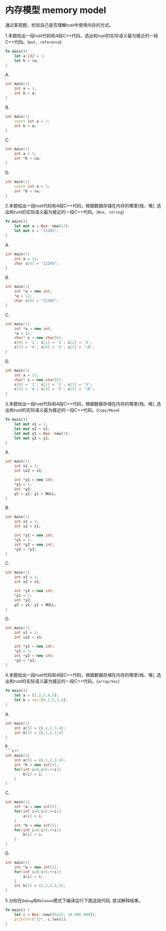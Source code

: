 # 内存模型 memory model

通过客观题，检验自己是否理解rust中使用内存的方式。

1.本题给出一段rust代码和4段C++代码，选出和rust的实际语义最为接近的一段C++代码。(`mut, reference`)
```rust
fn main(){
    let a:i32 = 1;
    let b = &a;
}
```
A.
```c++
int main(){
    int a = 1;
    int b = a;
}
```
B.
```c++
int main(){
    const int a = 1;
    int b = a;
}
```
C.
```c++
int main(){
    int a = 1;
    int *b = &a;
}
```
D.
```c++
int main(){
    const int a = 1;
    int *b = &a;
}
```


2.本题给出一段rust代码和4段C++代码，根据数据存储在内存的哪里(栈、堆), 选出和rust的实际语义最为接近的一段C++代码。(`Box, string`)

```rust
fn main(){
    let mut a = Box::new(12);
    let mut s = "12345";
}
```
A.
```c++
int main(){
    int a = 12;
    char s[6] = "12345";
}
```
B.
```c++
int main(){
    int *a = new int;
    *a = 12;
    char s[6] = "12345";
}
```
C.
```c++
int main(){
    int *a = new int;
    *a = 12;
    char* s = new char[6];
    s[0] = '1'; s[1] = '2'; s[2] = '3'; 
    s[3] = '4'; s[4] = '5'; s[5] = '\0';
}
```
D.
```c++
int main(){
    int a = 12;
    char* s = new char[6];
    s[0] = '1'; s[1] = '2'; s[2] = '3'; 
    s[3] = '4'; s[4] = '5'; s[5] = '\0';
}
```

3.本题给出一段rust代码和4段C++代码，根据数据存储在内存的哪里(栈、堆), 选出和rust的实际语义最为接近的一段C++代码。(`Copy/Move`)

```rust
fn main(){
    let mut x1 = 1;
    let mut x2 = x1;
    let mut y1 = Box::new(1);
    let mut y2 = y1;
}
```

A.
```c++
int main(){
    int x1 = 1;
    int &x2 = x1;

    int *y1 = new int;
    *y1 = 1;
    int *y2;
    y2 = y1; y1 = NULL;
}
```

B.
```c++
int main(){
    int x1 = 1;
    int x2 = x1;

    int *y1 = new int;
    *y1 = 1;
    int *y2 = new int;
    *y2 = *y1;
}
```

C.
```c++
int main(){
    int x1 = 1;
    int x2 = x1;

    int *y1 = new int;
    *y1 = 1;
    int *y2;
    y2 = y1; y1 = NULL;
}
```

D.
```c++
int main(){
    int x1 = 1;
    int &x2 = x1;

    int *y1 = new int;
    *y1 = 1;
    int *y2 = new int;
    *y2 = *y1;
}
```

4.本题给出一段rust代码和4段C++代码，根据数据存储在内存的哪里(栈、堆), 选出和rust的实际语义最为接近的一段C++代码。(`array/Vec`)

```rust
fn main(){
    let a = [1,2,3,4,5];
    let b = vec![0,1,2,3,4];
}
```

A.
```c++
int main(){
    int a[5] = {0,1,2,3,4};
    int b[5] = {0,1,2,3,4}
}

B.
```c++
int main(){
    int a[5] = {0,1,2,3,4};
    int *b = new int[5];
    for(int i=0;i<5;++i){
        b[i] = i;
    }
}
```
C.
```c++
int main(){
    int *a = new int[5];
    for(int i=0;i<5;++i){
        a[i] = i;
    }
    int *b = new int[5];
    for(int i=0;i<5;++i){
        b[i] = i;
    }
}
```

D.
```c++
int main(){
    int *a = new int[5];
    for(int i=0;i<5;++i){
        a[i] = i;
    }
    int b[5] = {1,2,3,4,5};
}
```

5.分别在`Debug`和`Release`模式下编译运行下面这段代码, 尝试解释结果。
```rust
fn main() {
    let c = Box::new([0u32; 10_000_000]);
    println!("{}", c.len());
}
```
